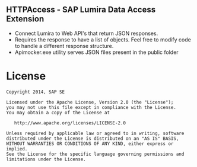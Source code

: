 HTTPAccess - SAP Lumira Data Access Extension
-----------------------------------------------
* Connect Lumira to Web API's that return JSON responses.
* Requires the response to have a list of objects. Feel free to modify code to handle a different response structure.
* Apimocker.exe utility serves JSON files present in the public folder


License
=======

    Copyright 2014, SAP SE

    Licensed under the Apache License, Version 2.0 (the "License");
    you may not use this file except in compliance with the License.
    You may obtain a copy of the License at

       http://www.apache.org/licenses/LICENSE-2.0

    Unless required by applicable law or agreed to in writing, software
    distributed under the License is distributed on an "AS IS" BASIS,
    WITHOUT WARRANTIES OR CONDITIONS OF ANY KIND, either express or implied.
    See the License for the specific language governing permissions and
    limitations under the License.

 [1]: https://github.com/SAP/httpaccess-dae-lumira
